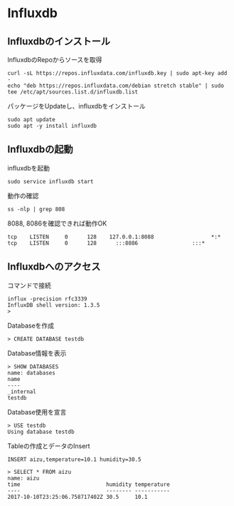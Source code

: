 # Influxdb

## Influxdbのインストール

InfluxdbのRepoからソースを取得

```shell
curl -sL https://repos.influxdata.com/influxdb.key | sudo apt-key add -
echo "deb https://repos.influxdata.com/debian stretch stable" | sudo tee /etc/apt/sources.list.d/influxdb.list
```

パッケージをUpdateし、influxdbをインストール

```shell
sudo apt update
sudo apt -y install influxdb
```

## Influxdbの起動

influxdbを起動

```shell
sudo service influxdb start
```

動作の確認

```shell
ss -nlp | grep 808
```

8088, 8086を確認できれば動作OK

```shell
tcp    LISTEN     0      128    127.0.0.1:8088                  *:*                  
tcp    LISTEN     0      128      :::8086                 :::*     
```

## Influxdbへのアクセス

コマンドで接続

```shell
influx -precision rfc3339
InfluxDB shell version: 1.3.5
> 
```
Databaseを作成

```shell
> CREATE DATABASE testdb
```

Database情報を表示

```shell
> SHOW DATABASES
name: databases
name
----
_internal
testdb
```

Database使用を宣言

```shell
> USE testdb
Using database testdb
```

Tableの作成とデータのInsert

```shell
INSERT aizu,temperature=10.1 humidity=30.5
```

```shell
> SELECT * FROM aizu
name: aizu
time                           humidity temperature
----                           -------- -----------
2017-10-10T23:25:06.758717402Z 30.5     10.1
```



## 

